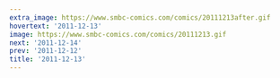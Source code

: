 ```yaml
---
extra_image: https://www.smbc-comics.com/comics/20111213after.gif
hovertext: '2011-12-13'
image: https://www.smbc-comics.com/comics/20111213.gif
next: '2011-12-14'
prev: '2011-12-12'
title: '2011-12-13'
---
```

